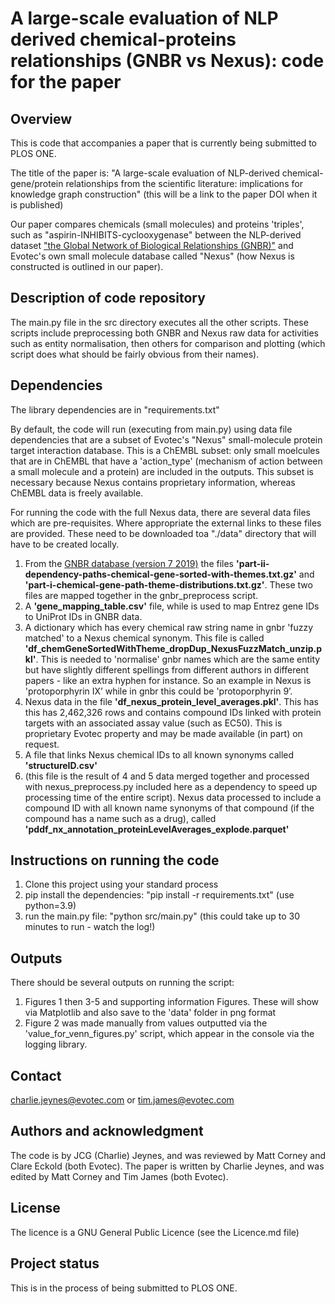 #  A large-scale evaluation of NLP derived chemical-proteins relationships (GNBR vs Nexus): code for the paper

## Overview

This is code that accompanies a paper that is currently being submitted to PLOS ONE. 

The title of the paper is:
"A large-scale evaluation of NLP-derived chemical-gene/protein relationships from the scientific literature: 
implications for knowledge graph construction" 
(this will be a link to the paper DOI when it is published)

Our paper compares chemicals (small molecules) and proteins 'triples', such as "aspirin-INHIBITS-cyclooxygenase" between 
the NLP-derived dataset ["the Global Network of Biological Relationships (GNBR)"](https://academic.oup.com/bioinformatics/article/34/15/2614/4911883) 
and Evotec's own small molecule database called "Nexus" (how Nexus is constructed is outlined in our paper). 

## Description of code repository

The main.py file in the src directory executes all the other scripts. These scripts include preprocessing both GNBR 
and Nexus raw data for activities such as entity normalisation, then others for comparison and plotting 
(which script does what should be fairly obvious from their names). 

## Dependencies 
The library dependencies are in "requirements.txt"

By default, the code will run (executing from main.py) using data file dependencies that are a subset of 
Evotec's "Nexus" small-molecule protein target interaction database. This is a ChEMBL subset: only small moelcules that are
in ChEMBL that have a 'action_type' (mechanism of action between a small molecule and a protein) are included in the 
outputs. This subset is necessary because Nexus contains proprietary information, whereas ChEMBL data is freely
available. 

For running the code with the full Nexus data, 
there are several data files which are pre-requisites. Where appropriate the external links 
to these files are provided. These need to be downloaded toa  "./data" directory that will have to be created locally. 
1. From the [GNBR database (version 7 2019)](https://zenodo.org/record/3459420#.Y8pCz3bP2Uk) the files 
**'part-ii-dependency-paths-chemical-gene-sorted-with-themes.txt.gz'** and **'part-i-chemical-gene-path-theme-distributions.txt.gz'**. 
These two files are mapped together in the gnbr_preprocess script. 
2. A **'gene_mapping_table.csv'** file, while is used to map Entrez gene IDs to UniProt IDs in GNBR data. 
3. A dictionary which has every chemical raw string name in gnbr 'fuzzy matched' to a Nexus chemical synonym. 
This file is called **'df_chemGeneSortedWithTheme_dropDup_NexusFuzzMatch_unzip.pkl'**. This is needed to 'normalise' gnbr names 
which are the same entity but have slightly different spellings from different authors in different papers - like an extra hyphen for instance. 
So an example in Nexus is 'protoporphyrin IX’ while in gnbr this could be 'protoporphyrin 9’. 
4. Nexus data in the file **'df_nexus_protein_level_averages.pkl'**. This has this has 2,462,326 rows and contains compound IDs 
linked with protein targets with an associated assay value (such as EC50). This is proprietary Evotec 
property and may be made available (in part) on request. 
5. A file that links Nexus chemical IDs to all known synonyms called **'structureID.csv'**
6. (this file is the result of 4 and 5 data merged together and processed with nexus_preprocess.py included here as a 
dependency to speed up processing time of the entire script). 
Nexus data processed to include a compound ID with all known name synonyms of that compound 
(if the compound has a name such as a drug), called **'pddf_nx_annotation_proteinLevelAverages_explode.parquet'**

## Instructions on running the code
1. Clone this project using your standard process
2. pip install the dependencies: "pip install -r requirements.txt" (use python=3.9)
3. run the main.py file: "python src/main.py" (this could take up to 30 minutes to run - watch the log!)

## Outputs
There should be several outputs on running the script:
1. Figures 1 then 3-5 and supporting information Figures. These will show via Matplotlib and also save to the 'data' folder in 
png format
2. Figure 2 was made manually from values outputted via the 'value_for_venn_figures.py' script, which appear in the console
via the logging library. 

## Contact
charlie.jeynes@evotec.com or tim.james@evotec.com

## Authors and acknowledgment
The code is by JCG (Charlie) Jeynes, and was reviewed by Matt Corney and Clare Eckold (both Evotec).
The paper is written by Charlie Jeynes, and was edited by Matt Corney and Tim James (both Evotec).

## License
The licence is a GNU General Public Licence (see the Licence.md file)

## Project status
This is in the process of being submitted to PLOS ONE. 

